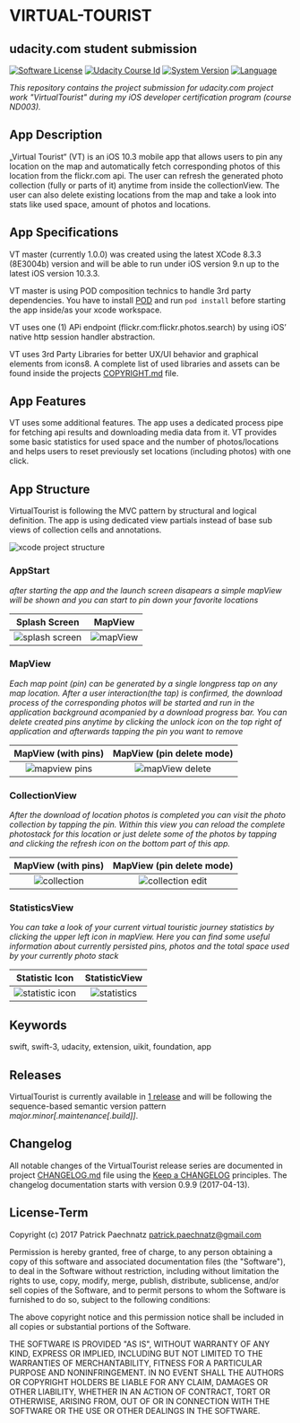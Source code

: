 # VIRTUAL-TOURIST
## udacity.com student submission

[![Software License](https://img.shields.io/badge/license-MIT-brightgreen.svg)](LICENSE)
[![Udacity Course Id](https://img.shields.io/badge/course-ND003-37C6EE.svg)](COURSE)
[![System Version](https://img.shields.io/badge/version-1.0.0-blue.svg)](VERSION)
[![Language](https://img.shields.io/badge/swift-3.0-orange.svg)](http://swift.org)

*This repository contains the project submission for udacity.com project work "VirtualTourist" during my iOS developer certification program (course ND003).*

## App Description

„Virtual Tourist“ (VT) is an iOS 10.3 mobile app that allows users to pin any location on the map and automatically fetch corresponding photos of this location from the flickr.com api. The user can refresh the generated photo collection (fully or parts of it) anytime from inside the collectionView. The user can also delete existing locations from the map and take a look into stats like used space, amount of photos and locations.

## App Specifications

VT master (currently 1.0.0) was created using the latest XCode 8.3.3 (8E3004b) version and will be able to run under iOS version 9.n up to the latest iOS version 10.3.3. 

VT master is using POD composition technics to handle 3rd party dependencies. You have to install [POD](https://guides.cocoapods.org/using/getting-started.html) 
and run ```pod install``` before starting the app inside/as your xcode workspace.

VT uses one (1) APi endpoint (flickr.com:flickr.photos.search) by using iOS’ native http session handler abstraction.

VT uses 3rd Party Libraries for better UX/UI behavior and graphical elements from icons8. A complete list of used libraries and assets can be found inside the projects [COPYRIGHT.md](COPYRIGHT.md) file.

## App Features

VT uses some additional features. The app uses a dedicated process pipe for fetching api results and downloading media data from it. VT provides some basic statistics for used space and the number of photos/locations and helps users to reset previously set locations (including photos) with one click.

## App Structure

VirtualTourist is following the MVC pattern by structural and logical definition. The app is using dedicated view partials instead of base sub views of collection cells and annotations.

![xcode project structure](github/media/vt_app_structure_v1.png) 

### AppStart
*after starting the app and the launch screen disapears a simple mapView will be shown and you can start to pin down your favorite locations*

Splash Screen | MapView
:-------------------------:|:-------------------------:
![splash screen](github/media/vt_splash_v1.png)  |  ![mapView](github/media/vt_map_view_empty_v1.png)

### MapView
*Each map point (pin) can be generated by a single longpress tap on any map location. After a user interaction(the tap) is confirmed, the download process of the corresponding photos will be started and run in the application background acompanied by a download progress bar. You can delete created pins anytime by clicking the unlock icon on the top right of application and afterwards tapping the pin you want to remove*

MapView (with pins) | MapView (pin delete mode)
:-------------------------:|:-------------------------:
![mapview pins](github/media/vt_map_view_pins_upload_v1.png)  |  ![mapView delete](github/media/vt_map_view_delete_pins_v1.png)

### CollectionView
*After the download of location photos is completed you can visit the photo collection by tapping the pin. Within this view you can reload the complete photostack for this location or just delete some of the photos by tapping and clicking the refresh icon on the bottom part of this app.*

MapView (with pins) | MapView (pin delete mode)
:-------------------------:|:-------------------------:
![collection](github/media/vt_collection_view_v1.png)  |  ![collection edit](github/media/vt_collection_view_delete_v1.png)

### StatisticsView
*You can take a look of your current virtual touristic journey statistics by clicking the upper left icon in mapView. Here you can find some useful information about currently persisted pins, photos and the total space used by your currently photo stack*

Statistic Icon | StatisticView
:-------------------------:|:-------------------------:
![statistic icon](github/media/vt_map_view_statistic_icon_v1.png) | ![statistics](github/media/vt_app_statistics_v1.png)


## Keywords
swift, swift-3, udacity, extension, uikit, foundation, app

## Releases

VirtualTourist is currently available in [1 release](https://github.com/paterik/udacity-ios-virtual-tourist/releases) and will be following the sequence-based semantic version pattern _major.minor[.maintenance[.build]]_.

## Changelog

All notable changes of the VirtualTourist release series are documented in project [CHANGELOG.md](CHANGELOG.md) file using the [Keep a CHANGELOG](http://keepachangelog.com/) principles. The changelog documentation starts with version 0.9.9 (2017-04-13).

## License-Term

Copyright (c) 2017 Patrick Paechnatz <patrick.paechnatz@gmail.com>
                                                                           
Permission is hereby granted,  free of charge,  to any  person obtaining a copy of this software and associated documentation files (the "Software"), to deal in the Software without restriction,  including without limitation the rights to use,  copy, modify, merge, publish,  distribute, sublicense, and/or sell copies  of the  Software,  and to permit  persons to whom  the Software is furnished to do so, subject to the following conditions:       
                                                                           
The above copyright notice and this permission notice shall be included in all copies or substantial portions of the Software.
                                                                           
THE SOFTWARE IS PROVIDED "AS IS", WITHOUT WARRANTY OF ANY KIND, EXPRESS OR IMPLIED, INCLUDING  BUT NOT  LIMITED TO THE WARRANTIES OF MERCHANTABILITY, FITNESS FOR A PARTICULAR  PURPOSE AND  NONINFRINGEMENT.  IN NO EVENT SHALL THE AUTHORS OR COPYRIGHT HOLDERS BE LIABLE FOR ANY CLAIM, DAMAGES OR OTHER LIABILITY,  WHETHER IN AN ACTION OF CONTRACT,  TORT OR OTHERWISE,  ARISING FROM,  OUT OF  OR IN CONNECTION  WITH THE  SOFTWARE  OR THE  USE OR  OTHER DEALINGS IN THE SOFTWARE.
